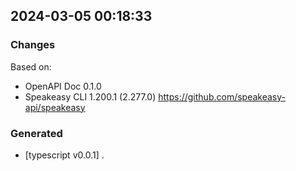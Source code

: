 

## 2024-03-05 00:18:33
### Changes
Based on:
- OpenAPI Doc 0.1.0 
- Speakeasy CLI 1.200.1 (2.277.0) https://github.com/speakeasy-api/speakeasy
### Generated
- [typescript v0.0.1] .